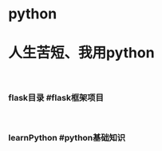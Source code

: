 # python
<h1>人生苦短、我用python</h1></br>
<h3>flask目录 #flask框架项目</h3></br>
<h3>learnPython #python基础知识</h3>

